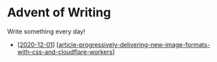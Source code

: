 # Advent of Writing

Write something every day!

- [[2020-12-01]] [[article-progressively-delivering-new-image-formats-with-css-and-cloudflare-workers]]

[//begin]: # "Autogenerated link references for markdown compatibility"
[2020-12-01]: journal/2020-12-01 "2020-12-01"
[article-progressively-delivering-new-image-formats-with-css-and-cloudflare-workers]: article-progressively-delivering-new-image-formats-with-css-and-cloudflare-workers "Progressively deliver new image formats with CSS & Cloudflare Workers"
[//end]: # "Autogenerated link references"